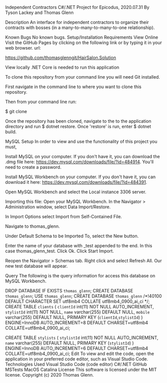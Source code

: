 Independent Contractors
C#/.NET Project for Epicodus, 2020.07.31
By Tyson Lackey and Thomas Glenn


Description
An interface for independent contractors to organize their contracts with bosses (in a many-to-many-to-many-to-one relationship).



Known Bugs
No known bugs.
Setup/Installation Requirements
View Online
Visit the GitHub Pages by clicking on the following link or by typing it in your web browser. url:

https://github.com/thomasglenngit/HairSalon.Solution

View locally
.NET Core is needed to run this application

To clone this repository from your command line you will need Git installed.

First navigate in the command line to where you want to clone this repository.

Then from your command line run:

$ git clone

Once the repository has been cloned, navigate to the to the application directory and run $ dotnet restore. Once 'restore' is run, enter $ dotnet build.

MySQL Setup
In order to view and use the functionality of this project you must,

Install MySQL on your computer. If you don't have it, you can download the .dmg file here: https://dev.mysql.com/downloads/file/?id=484914. You'll need to create a password.

Install MySQL Workbench on your computer. If you don't have it, you can download it here: https://dev.mysql.com/downloads/file/?id=484391.

Open MySQL Workbench and select the Local instance 3306 server.

Importing this file:
Open your MySQL Workbench. In the Navigator > Administration window, select Data Import/Restore.

In Import Options select Import from Self-Contained File.

Navigate to thomas_glenn.

Under Default Schema to be Imported To, select the New button.

Enter the name of your database with _test appended to the end. In this case thomas_glenn_test. Click Ok. Click Start Import.

Reopen the Navigator > Schemas tab. Right click and select Refresh All. Our new test database will appear.

Query
The following is the query information for access this database on MySQL Workbench.

DROP DATABASE IF EXISTS `thomas_glenn`;
CREATE DATABASE `thomas_glenn`;
USE `thomas_glenn`;
CREATE DATABASE `thomas_glenn` /*!40100 DEFAULT CHARACTER SET utf8mb4 COLLATE utf8mb4_0900_ai_ci */;
CREATE TABLE `clients` (
  `clientId` int(11) NOT NULL AUTO_INCREMENT,
  `stylistId` int(11) NOT NULL,
  `name` varchar(255) DEFAULT NULL,
  `mobile` varchar(255) DEFAULT NULL,
  PRIMARY KEY (`clientId`,`stylistId`)
) ENGINE=InnoDB AUTO_INCREMENT=8 DEFAULT CHARSET=utf8mb4 COLLATE=utf8mb4_0900_ai_ci;

CREATE TABLE `stylists` (
  `stylistId` int(11) NOT NULL AUTO_INCREMENT,
  `name` varchar(255) DEFAULT NULL,
  PRIMARY KEY (`stylistId`)
) ENGINE=InnoDB AUTO_INCREMENT=6 DEFAULT CHARSET=utf8mb4 COLLATE=utf8mb4_0900_ai_ci;
Edit
To view and edit the code, open the application in your preferred code editor, such as Visual Studio Code.
Technologies Used
Visual Studio Code (code editor)
C#/.NET
GitHub
MSTests
MacOS Catalina
License
This software is licensed under the MIT license. Copyright (c) 2020 Thomas Glenn.
